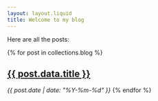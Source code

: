```yaml
---
layout: layout.liquid
title: Welcome to my blog
---
```


Here are all the posts:

{% for post in collections.blog %}
<h2><a href="{{ post.url }}">{{ post.data.title }}</a></h2>
<em>{{ post.date | date: "%Y-%m-%d" }}</em>
{% endfor %}